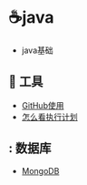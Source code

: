 # :coffee:java
- java基础



## :wrench: 工具

- [GitHub使用](https://github.com/CodeXunn/Xu_NOTE/blob/master/md/%E5%A6%82%E4%BD%95%E4%BD%BF%E7%94%A8GitHub.md)
- [怎么看执行计划](https://github.com/CodeXunn/Xu_NOTE/blob/master/md/%E5%A6%82%E4%BD%95%E7%9C%8B%E6%89%A7%E8%A1%8C%E8%AE%A1%E5%88%92.md)

## : 数据库
- [MongoDB](https://github.com/CodeXunn/Xu_NOTE/blob/master/md/mongo.md)
